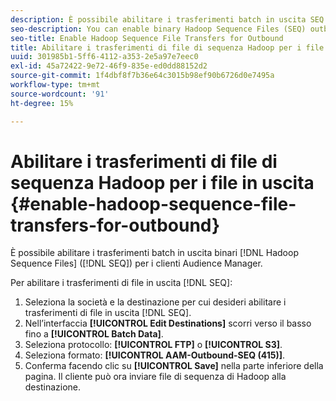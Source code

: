 ```yaml
---
description: È possibile abilitare i trasferimenti batch in uscita SEQ (binary Hadoop Sequence Files) per i clienti di Audience Manager.
seo-description: You can enable binary Hadoop Sequence Files (SEQ) outbound batch transfers for Audience Manager customers.
seo-title: Enable Hadoop Sequence File Transfers for Outbound
title: Abilitare i trasferimenti di file di sequenza Hadoop per i file in uscita
uuid: 301985b1-5ff6-4112-a353-2e5a97e7eec0
exl-id: 45a72422-9e72-46f9-835e-ed0dd88152d2
source-git-commit: 1f4dbf8f7b36e64c3015b98ef90b6726d0e7495a
workflow-type: tm+mt
source-wordcount: '91'
ht-degree: 15%

---
```


# Abilitare i trasferimenti di file di sequenza Hadoop per i file in uscita {#enable-hadoop-sequence-file-transfers-for-outbound}

È possibile abilitare i trasferimenti batch in uscita binari [!DNL Hadoop Sequence Files] ([!DNL SEQ]) per i clienti Audience Manager.

Per abilitare i trasferimenti di file in uscita [!DNL SEQ]:

1. Seleziona la società e la destinazione per cui desideri abilitare i trasferimenti di file in uscita [!DNL SEQ].
1. Nell’interfaccia **[!UICONTROL Edit Destinations]** scorri verso il basso fino a **[!UICONTROL Batch Data]**.
1. Seleziona protocollo: **[!UICONTROL FTP]** o **[!UICONTROL S3]**.
1. Seleziona formato: **[!UICONTROL AAM-Outbound-SEQ (415)]**.
1. Conferma facendo clic su **[!UICONTROL Save]** nella parte inferiore della pagina. Il cliente può ora inviare file di sequenza di Hadoop alla destinazione.
